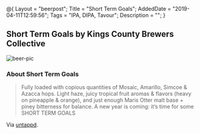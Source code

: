 @{
 Layout = "beerpost";
 Title = "Short Term Goals";
 AddedDate = "2019-04-11T12:59:56";
 Tags = "IPA, DIPA, Tavour";
 Description = "";
 }
 

## Short Term Goals by Kings County Brewers Collective

![beer-pic]

### About Short Term Goals

> Fully loaded with copious quantities of Mosaic, Amarillo, Simcoe & Azacca hops. Light haze, juicy tropical fruit aromas & flavors (heavy on pineapple & orange), and just enough Maris Otter malt base + piney bitterness for balance. A new year is coming: it’s time for some SHORT TERM GOALS

Via [untappd][untappd-url].

[untappd-url]: <https://untappd.com//b/kings-county-brewers-collective-short-term-goals/2452877>
[beer-pic]: https://jasonpowley.com/assets/img/2019-04-11-short-term-goals.jpeg "Short Term Goals by Kings County Brewers Collective"

